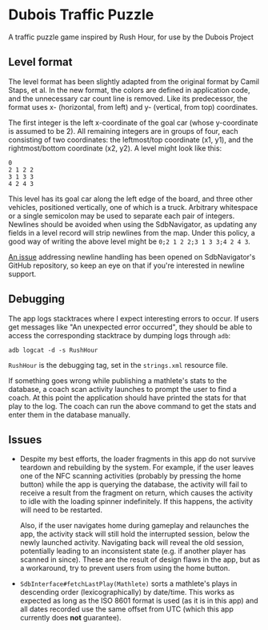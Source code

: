 # Dubois Traffic Puzzle

A traffic puzzle game inspired by Rush Hour, for use by the Dubois Project

## Level format

The level format has been slightly adapted from the original format by Camil Staps, et al. In the new format, the colors are defined in application code, and the unnecessary car count line is removed. Like its predecessor, the format uses x- (horizontal, from left) and y- (vertical, from top) coordinates.

The first integer is the left x-coordinate of the goal car (whose y-coordinate is assumed to be 2). All remaining integers are in groups of four, each consisting of two coordinates: the leftmost/top coordinate (x1, y1), and the rightmost/bottom coordinate (x2, y2). A level might look like this:

	0
	2 1 2 2
	3 1 3 3
	4 2 4 3

This level has its goal car along the left edge of the board, and three other vehicles, positioned vertically, one of which is a truck. Arbitrary whitespace or a single semicolon may be used to separate each pair of integers. Newlines should be avoided when using the SdbNavigator, as updating any fields in a level record will strip newlines from the map. Under this policy, a good way of writing the above level might be `0;2 1 2 2;3 1 3 3;4 2 4 3`.

[An issue](https://github.com/Reggino/SdbNavigator/issues/19) addressing newline handling has been opened on SdbNavigator's GitHub repository, so keep an eye on that if you're interested in newline support.

## Debugging

The app logs stacktraces where I expect interesting errors to occur. If users get messages like "An unexpected error occurred", they should be able to access the corresponding stacktrace by dumping logs through `adb`:

	adb logcat -d -s RushHour

`RushHour` is the debugging tag, set in the `strings.xml` resource file.

If something goes wrong while publishing a mathlete's stats to the database, a coach scan activity launches to prompt the user to find a coach. At this point the application should have printed the stats for that play to the log. The coach can run the above command to get the stats and enter them in the database manually.

## Issues

* Despite my best efforts, the loader fragments in this app do not survive teardown and rebuilding by the system. For example, if the user leaves one of the NFC scanning activities (probably by pressing the home button) while the app is querying the database, the activity will fail to receive a result from the fragment on return, which causes the activity to idle with the loading spinner indefinitely. If this happens, the activity will need to be restarted.

	Also, if the user navigates home during gameplay and relaunches the app, the activity stack will still hold the interrupted session, below the newly launched activity. Navigating back will reveal the old session, potentially leading to an inconsistent state (e.g. if another player has scanned in since). These are the result of design flaws in the app, but as a workaround, try to prevent users from using the home button.

* `SdbInterface#fetchLastPlay(Mathlete)` sorts a mathlete's plays in descending order (lexicographically) by date/time. This works as expected as long as the ISO 8601 format is used (as it is in this app) and all dates recorded use the same offset from UTC (which this app currently does **not** guarantee).
